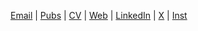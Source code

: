 [Email](mailto:jw_sohn@korea.ac.kr) | [Pubs](https://scholar.google.com/citations?user=rqBpumIAAAAJ&hl=en) | [CV](https://drive.google.com/file/d/1LhyzD14QRF83lt7X1x7VpqFWOPeBAho_/view?usp=sharing) | [Web](https://jw-sohn.github.io/) | [LinkedIn](https://www.linkedin.com/in/jiwoong-sohn/) | [X](https://x.com/de_Jiung) | [Inst](https://www.instagram.com/ahwatnow/)

<!--
**jw-sohn/jw-sohn** is a ✨ _special_ ✨ repository because its `README.md` (this file) appears on your GitHub profile.

Here are some ideas to get you started:

- 🔭 I'm currently working on ...
- 🌱 I'm currently learning ...
- 👯 I'm looking to collaborate on ...
- 🤔 I'm looking for help with ...
- 💬 Ask me about ...
- 📫 How to reach me: ...
- 😄 Pronouns: ...
- ⚡ Fun fact: ...
-->
